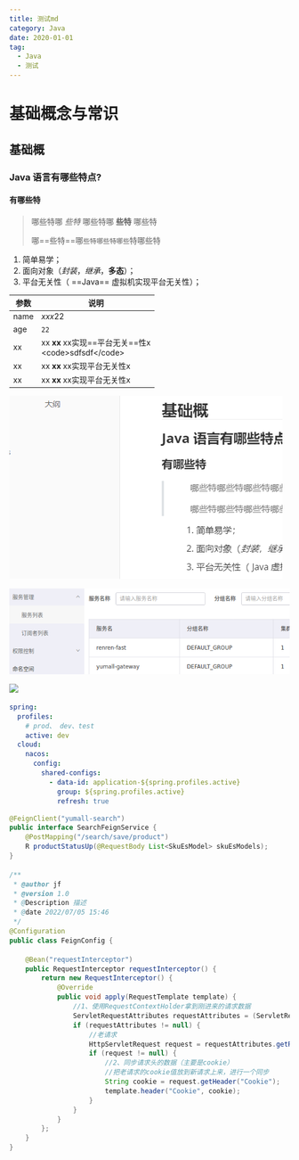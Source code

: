 ```yaml
---
title: 测试md
category: Java
date: 2020-01-01
tag:
  - Java
  - 测试
---
```


# 基础概念与常识
## 基础概
### Java 语言有哪些特点?
#### 有哪些特

> 哪些特哪 *些特* 哪些特哪 **些特** 哪些特
> 
> 哪==些特==哪`些特哪些特哪些`特哪些特


1. 简单易学；
2. 面向对象（*封装*，*继承*，**多态**）；
3. 平台无关性（ ==Java== 虚拟机实现平台无关性）；

| 参数 | 说明 |
| ---- | ---- |
| name | *xxx*22 |
| age | `22` |
| xx | xx **xx** xx实现==平台无关==性x<br/>\<code>sdfsdf\</code> |
| xx | xx **xx** xx实现平台无关性x |
| xx | xx **xx** xx实现平台无关性x |

![true-image-20220707221104478](./test.assets/image-20220707221104478.png)

![true-image-20210601002120191](./spring-cloud-alibaba-note-basis.assets/true-image-20210601002120191.png)

![](https://my-blog-to-use.oss-cn-beijing.aliyuncs.com/2019-7/container.png)

```yaml
spring:
  profiles:
    # prod、 dev、test
    active: dev
  cloud:
    nacos:
      config:
        shared-configs:
          - data-id: application-${spring.profiles.active}
            group: ${spring.profiles.active}
            refresh: true
```

```java
@FeignClient("yumall-search")
public interface SearchFeignService {
    @PostMapping("/search/save/product")
    R productStatusUp(@RequestBody List<SkuEsModel> skuEsModels);
}

/**
 * @author jf
 * @version 1.0
 * @Description 描述
 * @date 2022/07/05 15:46
 */
@Configuration
public class FeignConfig {

    @Bean("requestInterceptor")
    public RequestInterceptor requestInterceptor() {
        return new RequestInterceptor() {
            @Override
            public void apply(RequestTemplate template) {
                //1、使用RequestContextHolder拿到刚进来的请求数据
                ServletRequestAttributes requestAttributes = (ServletRequestAttributes) RequestContextHolder.getRequestAttributes();
                if (requestAttributes != null) {
                    //老请求
                    HttpServletRequest request = requestAttributes.getRequest();
                    if (request != null) {
                        //2、同步请求头的数据（主要是cookie）
                        //把老请求的cookie值放到新请求上来，进行一个同步
                        String cookie = request.getHeader("Cookie");
                        template.header("Cookie", cookie);
                    }
                }
            }
        };
    }
}

```